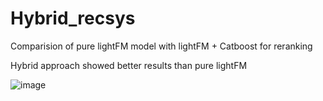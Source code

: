 # Hybrid_recsys
Comparision of pure lightFM model with lightFM + Catboost for reranking

Hybrid approach showed better results than pure lightFM

![image](https://github.com/SirLonc/Hybrid_recsys/assets/72229702/3787908d-13c9-46e3-8a2f-03ca5ba4d12f)
